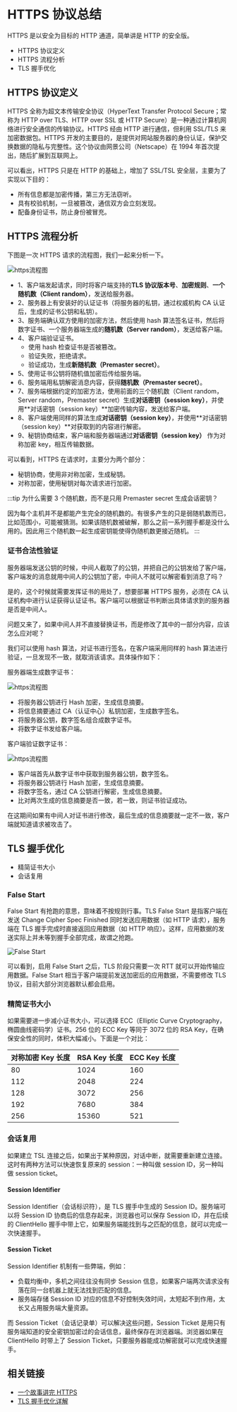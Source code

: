 # HTTPS 协议总结

HTTPS 是以安全为目标的 HTTP 通道，简单讲是 HTTP 的安全版。

- HTTPS 协议定义
- HTTPS 流程分析
- TLS 握手优化

## HTTPS 协议定义

HTTPS 全称为超文本传输安全协议（HyperText Transfer Protocol Secure；常称为 HTTP over TLS、HTTP over SSL 或 HTTP Secure）是一种通过计算机网络进行安全通信的传输协议。HTTPS 经由 HTTP 进行通信，但利用 SSL/TLS 来加密数据包。HTTPS 开发的主要目的，是提供对网站服务器的身份认证，保护交换数据的隐私与完整性。这个协议由网景公司（Netscape）在 1994 年首次提出，随后扩展到互联网上。

可以看出，HTTPS 只是在 HTTP 的基础上，增加了 SSL/TSL 安全层，主要为了实现以下目的：

- 所有信息都是加密传播，第三方无法窃听。
- 具有校验机制，一旦被篡改，通信双方会立刻发现。
- 配备身份证书，防止身份被冒充。

## HTTPS 流程分析

下图是一次 HTTPS 请求的流程图，我们一起来分析一下。

![https流程图](osi-https.png)

- 1、客户端发起请求，同时将客户端支持的**TLS 协议版本号**、**加密规则**、**一个随机数（Client random）**，发送给服务器。
- 2、服务器上有安装好的认证证书（将服务器的私钥，通过权威机构 CA 认证后，生成的证书公钥和私钥）。
- 3、服务端确认双方使用的加密方法，然后使用 hash 算法签名证书，然后将数字证书、一个服务器端生成的**随机数（Server random）**，发送给客户端。
- 4、客户端验证证书。
  - 使用 hash 检查证书是否被篡改。
  - 验证失败，拒绝请求。
  - 验证成功，生成**新随机数（Premaster secret）**。
- 5、使用证书公钥将随机值加密后传给服务端。
- 6、服务端用私钥解密消息内容，获得**随机数（Premaster secret）**。
- 7、服务端根据约定的加密方法，使用前面的三个随机数（Client random，Server random，Premaster secret）生成**对话密钥（session key）**，并使用**对话密钥（session key）**加密传输内容，发送给客户端。
- 8、客户端使用同样的算法生成**对话密钥（session key）**，并使用**对话密钥（session key）**对获取到的内容进行解密。
- 9、秘钥协商结束，客户端和服务器端通过**对话密钥（session key）** 作为对称加密 key，相互传输数据。

可以看到，HTTPS 在请求时，主要分为两个部分：

- 秘钥协商，使用非对称加密，生成秘钥。
- 对称加密，使用秘钥对每次请求进行加密。

:::tip 为什么需要 3 个随机数，而不是只用 Premaster secret 生成会话密钥？

因为每个主机并不是都能产生完全的随机数的。有很多产生的只是弱随机数而已，比如范围小，可能被猜测。如果该随机数被破解，那么之前一系列握手都是没什么用的。因此用三个随机数一起生成密钥能使得伪随机数更接近随机。
:::

### 证书合法性验证

服务器端发送公钥的时候，中间人截取了的公钥，并把自己的公钥发给了客户端，客户端发的消息就用中间人的公钥加了密，中间人不就可以解密看到消息了吗？

是的，这个时候就需要发挥证书的用处了，想要部署 HTTPS 服务，必须在 CA 认证机构中进行认证获得认证证书。客户端可以根据证书判断出具体请求到的服务器是否是中间人。

问题又来了，如果中间人并不直接替换证书，而是修改了其中的一部分内容，应该怎么应对呢？

我们可以使用 hash 算法，对证书进行签名，在客户端采用同样的 hash 算法进行验证，一旦发现不一致，就取消该请求。具体操作如下：

服务器端生成数字证书：

![https流程图](osi-https-hash1.png)

- 将服务器公钥进行 Hash 加密，生成信息摘要。
- 将信息摘要通过 CA（认证中心）私钥加密，生成数字签名。
- 将服务器公钥，数字签名组合成数字证书。
- 将数字证书发给客户端。

客户端验证数字证书：

![https流程图](osi-https-hash2.png)

- 客户端首先从数字证书中获取到服务器公钥，数字签名。
- 将服务器公钥进行 Hash 加密，生成信息摘要。
- 将数字签名，通过 CA 公钥进行解密，生成信息摘要。
- 比对两次生成的信息摘要是否一致，若一致，则证书验证成功。

在这期间如果有中间人对证书进行修改，最后生成的信息摘要就一定不一致，客户端就知道请求被攻击了。

## TLS 握手优化

- 精简证书大小
- 会话复用

### False Start

False Start 有抢跑的意思，意味着不按规则行事。TLS False Start 是指客户端在发送 Change Cipher Spec Finished 同时发送应用数据（如 HTTP 请求），服务端在 TLS 握手完成时直接返回应用数据（如 HTTP 响应）。这样，应用数据的发送实际上并未等到握手全部完成，故谓之抢跑。

![False Start](osi-https-tsl.png)

可以看到，启用 False Start 之后，TLS 阶段只需要一次 RTT 就可以开始传输应用数据。False Start 相当于客户端提前发送加密后的应用数据，不需要修改 TLS 协议，目前大部分浏览器默认都会启用。

### 精简证书大小

如果需要进一步减小证书大小，可以选择 ECC（Elliptic Curve Cryptography，椭圆曲线密码学）证书。256 位的 ECC Key 等同于 3072 位的 RSA Key，在确保安全性的同时，体积大幅减小。下面是一个对比：

| 对称加密 Key 长度 | RSA Key 长度 | ECC Key 长度 |
| ----------------- | ------------ | ------------ |
| 80                | 1024         | 160          |
| 112               | 2048         | 224          |
| 128               | 3072         | 256          |
| 192               | 7680         | 384          |
| 256               | 15360        | 521          |

### 会话复用

如果建立 TSL 连接之后，如果出于某种原因，对话中断，就需要重新建立连接。这时有两种方法可以快速恢复原来的 session：一种叫做 session ID，另一种叫做 session ticket。

#### Session Identifier

Session Identifier（会话标识符），是 TLS 握手中生成的 Session ID。服务端可以将 Session ID 协商后的信息存起来，浏览器也可以保存 Session ID，并在后续的 ClientHello 握手中带上它，如果服务端能找到与之匹配的信息，就可以完成一次快速握手。

#### Session Ticket

Session Identifier 机制有一些弊端，例如：

- 负载均衡中，多机之间往往没有同步 Session 信息，如果客户端两次请求没有落在同一台机器上就无法找到匹配的信息。
- 服务端存储 Session ID 对应的信息不好控制失效时间，太短起不到作用，太长又占用服务端大量资源。

而 Session Ticket（会话记录单）可以解决这些问题，Session Ticket 是用只有服务端知道的安全密钥加密过的会话信息，最终保存在浏览器端。浏览器如果在 ClientHello 时带上了 Session Ticket，只要服务器能成功解密就可以完成快速握手。

## 相关链接

- [一个故事讲完 HTTPS](https://mp.weixin.qq.com/s/StqqafHePlBkWAPQZg3NrA)
- [TLS 握手优化详解](https://imququ.com/post/optimize-tls-handshake.html)
